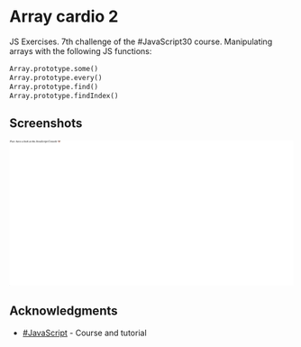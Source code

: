 # Array cardio 2

JS Exercises. 7th challenge of the #JavaScript30 course. Manipulating arrays with the following JS functions:

```
Array.prototype.some()
Array.prototype.every()
Array.prototype.find()
Array.prototype.findIndex()
```

## Screenshots
![Screenshot](https://github.com/kmthorsnes/7-array-cardio-2/blob/master/screenshots/gif1.gif?raw=true "Optional title")

## Acknowledgments

* [#JavaScript](https://javascript30.com/) - Course and tutorial
